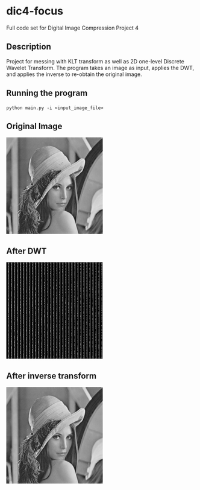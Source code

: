 # dic4-focus
Full code set for Digital Image Compression Project 4

## Description
Project for messing with KLT transform as well as 2D one-level Discrete Wavelet Transform.
The program takes an image as input, applies the DWT, and applies the inverse to re-obtain
the original image.

## Running the program
    python main.py -i <input_image_file>

## Original Image
<img src="https://github.com/kfjustis/dic4-focus/blob/master/lena.png" width="256">

## After DWT
<img src="https://raw.githubusercontent.com/kfjustis/dic4-focus/master/DWT2D_transform.bmp" width="256">

## After inverse transform
<img src="https://raw.githubusercontent.com/kfjustis/dic4-focus/master/iDWT2d_reconstruction.bmp" width="256">

